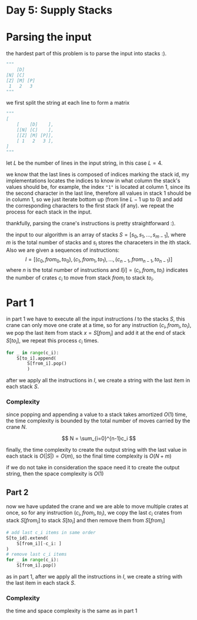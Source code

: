 # Day 5: Supply Stacks


# Parsing the input
the hardest part of this problem is to parse the input into stacks :).

```python
"""
    [D]    
[N] [C]    
[Z] [M] [P]
 1   2   3 
"""
```
we first split the string at each line to form a matrix
```python
"""
[
    [    [D]    ],
    [[N] [C]    ],
    [[Z] [M] [P]],
    [ 1   2   3 ],
]
"""
```
let $L$ be the number of lines in the input string, in this case $L=4$. 

we know that the last lines is composed of indices marking the stack id, my implementations locates the indices to know in what column the stack's values should be, for example, the index ```"1"``` is located at column 1, since its the second character in the last line, therefore all values in stack 1 should be in column 1, so we just iterate bottom up (from line $L-1$ up to 0) and add the corresponding characters to the first stack (if any). we repeat the process for each stack in the input.

thankfully, parsing the crane's instructions is pretty straightforward :).

the input to our algorithm is an array of stacks $S=[s_0, s_1, ..., s_{m-1}]$, where $m$ is the total number of stacks and $s_i$ stores the characeters in the ith stack. Also we are given a sequences of instructions:
$$
I=[(c_0, from_0, to_0), (c_1, from_1, to_1), ..., (c_{n-1}, from_{n-1}, to_{n-1})]
$$
where $n$ is the total number of instructions and $I[i] = (c_i, from_i, to_i)$ indicates the number of crates $c_i$ to move from stack $from_i$ to stack $to_i$.

# Part 1
in part 1 we have to execute all the input instructions $I$ to the stacks $S$, this crane can only move one crate at a time, so for any instruction $(c_i, from_i, to_i)$, we pop the last item from stack $x=S[from_i]$ and add it at the end of stack $S[to_i]$, we repeat this process $c_i$ times.

```python
for _ in range(c_i):
    S[to_i].append(
        S[from_i].pop() 
        )

```

after we apply all the instructions in $I$, we create a string with the last item in each stack $S$.


### Complexity
since popping and appending a value to a stack takes amortized $O(1)$ time, the time complexity is bounded by the total number of moves carried by the crane $N$.

$$
N = \sum_{i=0}^{n-1}c_i
$$

finally, the time complexity to create the output string with the last value in each stack is $O(|S|)=O(m)$, so the final time complexity is $O(N + m)$

if we do not take in consideration the space need it to create the output string, then the space complexity is $O(1)$

## Part 2

now we have updated the crane and we are able to move multiple crates at once, so for any instruction $(c_i, from_i, to_i)$, we copy the last $c_i$ crates from stack $S[from_i]$ to stack $S[to_i]$ and then remove them from $S[from_i]$

```python
# add last c_i items in same order
S[to_id].extend(
    S[from_i][-c_i: ]
)
# remove last c_i items
for _ in range(c_i):
    S[from_i].pop()
```

as in part 1, after we apply all the instructions in $I$, we create a string with the last item in each stack $S$.

### Complexity
the time and space complexity is the same as in part 1